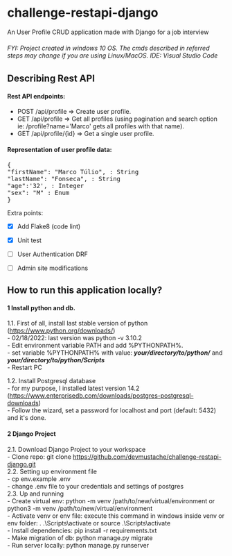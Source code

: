# challenge-restapi-django
An User Profile CRUD application made with Django for a job interview

###### FYI: Project created in windows 10 OS. The cmds described in referred steps may change if you are using Linux/MacOS. IDE: Visual Studio Code

## Describing Rest API

#### Rest API endpoints:
<ul>
   <li>POST /api/profile => Create user profile.</li>
   <li>GET /api/profile => Get all profiles (using pagination and search option ie: /profile?name='Marco' gets all profiles with that name).</li>
   <li>GET /api/profile/{ìd} => Get a single user profile.</li>
</ul>

#### Representation of user profile data:

<pre>
{
"firstName": "Marco Túlio", : String
"lastName": "Fonseca", : String
"age":'32', : Integer
"sex": "M" : Enum
}
</pre>

Extra points:
- [x] Add Flake8 (code lint)
- [x] Unit test
- [ ] User Authentication DRF
- [ ] Admin site modifications


## How to run this application locally?

#### 1 Install python and db.

1.1. First of all, install last stable version of python (https://www.python.org/downloads/)                 
          -  02/18/2022: last version was python -v 3.10.2 <br/>
          -  Edit environment variable PATH and add %PYTHONPATH%. <br/>
          -  set variable %PYTHONPATH% with value: _**your/directory/to/python/**_ and _**your/directory/to/python/Scripts**_<br/>
          -  Restart PC  <br/>
      
1.2. Install Postgresql database <br/>
          -  for my purpose, I installed latest version 14.2 (https://www.enterprisedb.com/downloads/postgres-postgresql-downloads) <br/>
          -  Follow the wizard, set a password for localhost and port (default: 5432) and it's done. <br/>
          
#### 2 Django Project
   
2.1. Download Django Project to your workspace<br/>
       - Clone repo: git clone https://github.com/devmustache/challenge-restapi-django.git <br/>
2.2. Setting up environment file <br/>
       - cp env.example .env<br/>
       - change .env file to your credentials and settings of postgres<br/>
2.3. Up and running <br/>
       - Create virtual env: python -m venv /path/to/new/virtual/environment or python3 -m venv /path/to/new/virtual/environment <br/>
       - Activate venv or env file:  execute this command in windows inside venv or env folder: . .\Scripts\activate or source .\Scripts\activate <br/>
       - Install dependencies: pip install -r requirements.txt <br/>
       - Make migration of db: python manage.py migrate <br/>
       - Run server locally: python manage.py runserver<br/>
